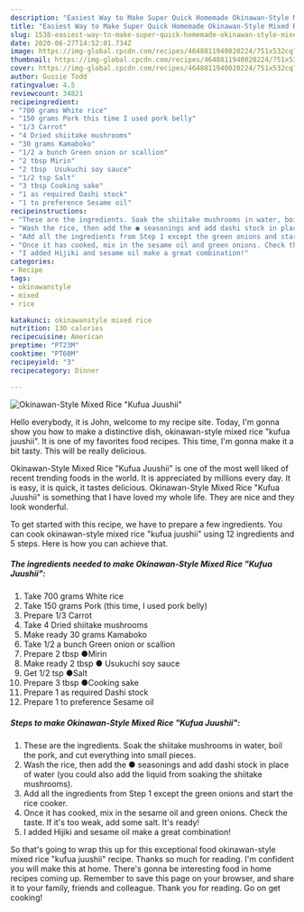 ```yaml
---
description: "Easiest Way to Make Super Quick Homemade Okinawan-Style Mixed Rice &amp;#34;Kufua Juushii&amp;#34;"
title: "Easiest Way to Make Super Quick Homemade Okinawan-Style Mixed Rice &amp;#34;Kufua Juushii&amp;#34;"
slug: 1538-easiest-way-to-make-super-quick-homemade-okinawan-style-mixed-rice-and-34-kufua-juushii-and-34
date: 2020-06-27T14:52:01.734Z
image: https://img-global.cpcdn.com/recipes/4648811940020224/751x532cq70/okinawan-style-mixed-rice-kufua-juushii-recipe-main-photo.jpg
thumbnail: https://img-global.cpcdn.com/recipes/4648811940020224/751x532cq70/okinawan-style-mixed-rice-kufua-juushii-recipe-main-photo.jpg
cover: https://img-global.cpcdn.com/recipes/4648811940020224/751x532cq70/okinawan-style-mixed-rice-kufua-juushii-recipe-main-photo.jpg
author: Gussie Todd
ratingvalue: 4.5
reviewcount: 34821
recipeingredient:
- "700 grams White rice"
- "150 grams Pork this time I used pork belly"
- "1/3 Carrot"
- "4 Dried shiitake mushrooms"
- "30 grams Kamaboko"
- "1/2 a bunch Green onion or scallion"
- "2 tbsp Mirin"
- "2 tbsp  Usukuchi soy sauce"
- "1/2 tsp Salt"
- "3 tbsp Cooking sake"
- "1 as required Dashi stock"
- "1 to preference Sesame oil"
recipeinstructions:
- "These are the ingredients. Soak the shiitake mushrooms in water, boil the pork, and cut everything into small pieces."
- "Wash the rice, then add the ● seasonings and add dashi stock in place of water (you could also add the liquid from soaking the shiitake mushrooms)."
- "Add all the ingredients from Step 1 except the green onions and start the rice cooker."
- "Once it has cooked, mix in the sesame oil and green onions. Check the taste. If it&#39;s too weak, add some salt. It&#39;s ready!"
- "I added Hijiki and sesame oil make a great combination!"
categories:
- Recipe
tags:
- okinawanstyle
- mixed
- rice

katakunci: okinawanstyle mixed rice 
nutrition: 130 calories
recipecuisine: American
preptime: "PT23M"
cooktime: "PT60M"
recipeyield: "3"
recipecategory: Dinner

---
```



![Okinawan-Style Mixed Rice &#34;Kufua Juushii&#34;](https://img-global.cpcdn.com/recipes/4648811940020224/751x532cq70/okinawan-style-mixed-rice-kufua-juushii-recipe-main-photo.jpg)

Hello everybody, it is John, welcome to my recipe site. Today, I'm gonna show you how to make a distinctive dish, okinawan-style mixed rice &#34;kufua juushii&#34;. It is one of my favorites food recipes. This time, I'm gonna make it a bit tasty. This will be really delicious.



Okinawan-Style Mixed Rice &#34;Kufua Juushii&#34; is one of the most well liked of recent trending foods in the world. It is appreciated by millions every day. It is easy, it is quick, it tastes delicious. Okinawan-Style Mixed Rice &#34;Kufua Juushii&#34; is something that I have loved my whole life. They are nice and they look wonderful.


To get started with this recipe, we have to prepare a few ingredients. You can cook okinawan-style mixed rice &#34;kufua juushii&#34; using 12 ingredients and 5 steps. Here is how you can achieve that.

<!--inarticleads1-->

##### The ingredients needed to make Okinawan-Style Mixed Rice &#34;Kufua Juushii&#34;:

1. Take 700 grams White rice
1. Take 150 grams Pork (this time, I used pork belly)
1. Prepare 1/3 Carrot
1. Take 4 Dried shiitake mushrooms
1. Make ready 30 grams Kamaboko
1. Take 1/2 a bunch Green onion or scallion
1. Prepare 2 tbsp ●Mirin
1. Make ready 2 tbsp ● Usukuchi soy sauce
1. Get 1/2 tsp ●Salt
1. Prepare 3 tbsp ●Cooking sake
1. Prepare 1 as required Dashi stock
1. Prepare 1 to preference Sesame oil




<!--inarticleads2-->

##### Steps to make Okinawan-Style Mixed Rice &#34;Kufua Juushii&#34;:

1. These are the ingredients. Soak the shiitake mushrooms in water, boil the pork, and cut everything into small pieces.
1. Wash the rice, then add the ● seasonings and add dashi stock in place of water (you could also add the liquid from soaking the shiitake mushrooms).
1. Add all the ingredients from Step 1 except the green onions and start the rice cooker.
1. Once it has cooked, mix in the sesame oil and green onions. Check the taste. If it&#39;s too weak, add some salt. It&#39;s ready!
1. I added Hijiki and sesame oil make a great combination!




So that's going to wrap this up for this exceptional food okinawan-style mixed rice &#34;kufua juushii&#34; recipe. Thanks so much for reading. I'm confident you will make this at home. There's gonna be interesting food in home recipes coming up. Remember to save this page on your browser, and share it to your family, friends and colleague. Thank you for reading. Go on get cooking!

